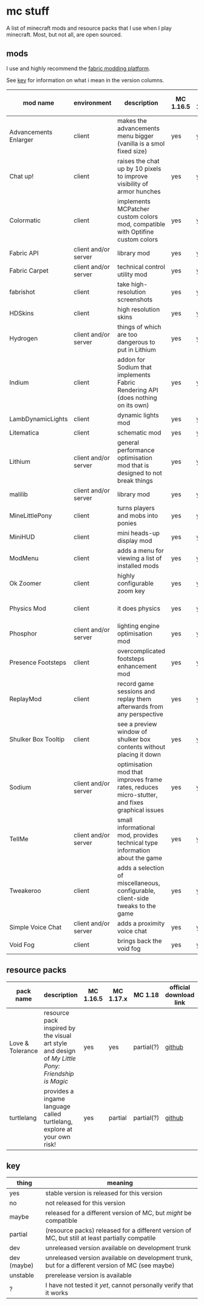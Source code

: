 # mc stuff

A list of minecraft mods and resource packs that I use when I play minecraft. Most, but not all, are open sourced.

## mods

I use and highly recommend the [fabric modding platform](https://fabricmc.net/).

See [key](#key) for information on what i mean in the version columns.

| mod name              | environment          | description                                                                                   | MC 1.16.5 | MC 1.17.x | MC 1.18     | official download link                                             | repo link                            |
| --------------------- | -------------------- | --------------------------------------------------------------------------------------------- | --------- | --------- | ----------- | ------------------------------------------------------------------ | ------------------------------------ |
| Advancements Enlarger | client               | makes the advancements menu bigger (vanilla is a smol fixed size)                             | yes       | yes       | no          | [curseforge][curseforge:Advancements Enlarger]                     | [github][repo:Advancements Enlarger] |
| Chat up!              | client               | raises the chat up by 10 pixels to improve visibility of armor hunches                        | yes       | yes       | yes(?)      | [github][github:Chat up!]                                          | [github][repo:Chat up!]              |
| Colormatic            | client               | implements MCPatcher custom colors mod, compatible with Optifine custom colors                | yes       | yes       | dev (maybe) | [github][github:Colormatic], [modrinth][modrinth:Colormatic]       | [github][repo:Colormatic]            |
| Fabric API            | client and/or server | library mod                                                                                   | yes       | yes       | yes(?)      | [github][github:Fabric API], [modrinth][modrinth:Fabric API]       | [github][repo:Fabric API]            |
| Fabric Carpet         | client and/or server | technical control utility mod                                                                 | yes       | yes       | yes(?)      | [github][github:Fabric Carpet]                                     | [github][repo:Fabric Carpet]         |
| fabrishot             | client               | take high-resolution screenshots                                                              | yes       | yes       | yes(?)      | [modrinth][modrinth:fabrishot]                                     | [github][repo:fabrishot]             |
| HDSkins               | client               | high resolution skins                                                                         | yes       | yes       | yes(?)      | [github][github:HDSkins], [website][website:HDSkins]               | [github][repo:HDSkins]               |
| Hydrogen              | client and/or server | things of which are too dangerous to put in Lithium                                           | yes       | yes       | no          | [github][github:Hydrogen]                                          | [github][repo:Hydrogen]              |
| Indium                | client               | addon for Sodium that implements Fabric Rendering API (does nothing on its own)               | yes       | yes       | unstable(?) | [github][github:Indium], [modrinth][modrinth:Indium]               | [github][repo:Indium]                |
| LambDynamicLights     | client               | dynamic lights mod                                                                            | yes       | yes       | no          | [github][github:LambDynamicLights]                                 | [github][repo:LambDynamicLights]     |
| Litematica            | client               | schematic mod                                                                                 | yes       | yes       | no          | [curseforge][curseforge:Litematica]                                | [github][repo:Litematica]            |
| Lithium               | client and/or server | general performance optimisation mod that is designed to not break things                     | yes       | yes       | no          | [github][github:Lithium], [modrinth][modrinth:Lithium]             | [github][repo:Lithium]               |
| malilib               | client and/or server | library mod                                                                                   | yes       | yes       | yes(?)      | [curseforge][curseforge:malilib]                                   | [github][repo:malilib]               |
| MineLittlePony        | client               | turns players and mobs into ponies                                                            | yes       | yes       | yes(?)      | [github][github:MineLittlePony], [website][website:MineLittlePony] | [github][repo:MineLittlePony]        |
| MiniHUD               | client               | mini heads-up display mod                                                                     | yes       | yes       | no          | [curseforge][curseforge:MiniHUD]                                   | [github][repo:MiniHUD]               |
| ModMenu               | client               | adds a menu for viewing a list of installed mods                                              | yes       | yes       | maybe(?)    | [github][github:ModMenu], [modrinth][modrinth:ModMenu]             | [github][repo:ModMenu]               |
| Ok Zoomer             | client               | highly configurable zoom key                                                                  | yes       | yes       | no          | [github][github:Ok Zoomer], [modrinth][modrinth:Ok Zoomer]         | [github][repo:Ok Zoomer]             |
| Physics Mod           | client               | it does physics                                                                               | yes       | yes       | yes(?)      | [website][website:Physics Mod]                                     | closed source >:c                    |
| Phosphor              | client and/or server | lighting engine optimisation mod                                                              | yes       | yes(?)    | no          | [github][github:Phosphor]                                          | [github][repo:Phosphor]              |
| Presence Footsteps    | client               | overcomplicated footsteps enhancement mod                                                     | yes       | yes       | yes(?)      | [github][github:Presence Footsteps]                                | [github][repo:Presence Footsteps]    |
| ReplayMod             | client               | record game sessions and replay them afterwards from any perspective                          | yes       | yes       | no          | [website][website:ReplayMod]                                       | [github][repo:ReplayMod]             |
| Shulker Box Tooltip   | client               | see a preview window of shulker box contents without placing it down                          | yes       | yes       | maybe(?)    | [github][github:Shulker Box Tooltip]                               | [github][repo:Shulker Box Tooltip]   |
| Sodium                | client and/or server | optimisation mod that improves frame rates, reduces micro-stutter, and fixes graphical issues | yes       | yes       | unstable(?) | [github][github:Sodium], [modrinth][modrinth:Sodium]               | [github][repo:Sodium]                |
| TellMe                | client and/or server | small informational mod, provides technical type information about the game                   | yes       | yes       | no          | [curseforge][curseforge:TellMe]                                    | [github][repo:TellMe]                |
| Tweakeroo             | client               | adds a selection of miscellaneous, configurable, client-side tweaks to the game               | yes       | yes       | no          | [curseforge][curseforge:Tweakeroo]                                 | [github][repo:Tweakeroo]             |
| Simple Voice Chat     | client and/or server | adds a proximity voice chat                                                                   | yes       | yes       | yes(?)      | [curseforge][curseforge:Simple Voice Chat]                         | [github][repo:Simple Voice Chat]     |
| Void Fog              | client               | brings back the void fog                                                                      | yes       | yes       | yes(?)      | [github][github:Void Fog]                                          | [github][repo:Void Fog]              |

<!-- am making a note of this here https://github.com/jellysquid3/cadmium-fabric
     although it hasn't been worked on since late 2020, still on 1.15.2 -->

## resource packs

| pack name        | description                                                                                        | MC 1.16.5 | MC 1.17.x | MC 1.18    | official download link            | repo link                                                  |
| ---------------- | -------------------------------------------------------------------------------------------------- | --------- | --------- | ---------- | --------------------------------- | ---------------------------------------------------------- |
| Love & Tolerance | resource pack inspired by the visual art style and design of _My Little Pony: Friendship is Magic_ | yes       | yes       | partial(?) | [github][github:Love & Tolerance] | [github][repo:Love & Tolerance] |
| turtlelang       | provides a ingame language called turtlelang, explore at your own risk!                            | yes       | partial   | partial(?) | [github][github:turtlelang]       | [github][repo:turtlelang] |

## key

| thing       | meaning                                                                                          |
| ----------- | ------------------------------------------------------------------------------------------------ |
| yes         | stable version is released for this version                                                      |
| no          | not released for this version                                                                    |
| maybe       | released for a different version of MC, but *might* be compatible                                |
| partial     | (resource packs) released for a different version of MC, but still at least partially compatile  |
| dev         | unreleased version available on development trunk                                                |
| dev (maybe) | unreleased version available on development trunk, but for a different version of MC (see maybe) |
| unstable    | prerelease version is available                                                                  |
| ?           | I have not tested it *yet*, cannot personally verify that it works                               |

<!-- download sources in order of preference. github, website, modrinth, curseforge -->

<!-- MODS -->

[repo:Advancements Enlarger]: https://github.com/shedaniel/advancements-enlarger
[curseforge:Advancements Enlarger]: https://www.curseforge.com/minecraft/mc-mods/advancements-enlarger/files

[repo:Chat up!]: https://github.com/gnembon/chat-up
[github:Chat up!]: https://github.com/gnembon/chat-up/releases

[repo:Colormatic]: https://github.com/kvverti/colormatic
[github:Colormatic]: https://github.com/kvverti/colormatic/releases
[modrinth:Colormatic]: https://modrinth.com/mod/colormatic

[repo:Fabric API]: https://github.com/FabricMC/fabric
[github:Fabric API]: https://github.com/FabricMC/fabric/releases
[modrinth:Fabric API]: https://modrinth.com/mod/fabric-api

[repo:Fabric Carpet]: https://github.com/gnembon/fabric-carpet/
[github:Fabric Carpet]: https://github.com/gnembon/fabric-carpet/releases

[repo:fabrishot]: https://github.com/ramidzkh/fabrishot
[modrinth:fabrishot]: https://modrinth.com/mod/fabrishot

[repo:HDSkins]: https://github.com/minelittlepony/hdskins/
[github:HDSkins]: https://github.com/MineLittlePony/HDSkins/releases
[website:HDSkins]: https://minelittlepony-mod.com/

[repo:Hydrogen]: https://github.com/CaffeineMC/hydrogen-fabric
[github:Hydrogen]: https://github.com/CaffeineMC/hydrogen-fabric/releases

[repo:Indium]: https://github.com/comp500/Indium
[github:Indium]: https://github.com/comp500/Indium/releases
[modrinth:Indium]: https://modrinth.com/mod/indium

[repo:LambDynamicLights]: https://github.com/LambdAurora/LambDynamicLights/
[github:LambDynamicLights]: https://github.com/LambdAurora/LambDynamicLights/releases

[repo:Litematica]: https://github.com/maruohon/litematica
[curseforge:Litematica]: https://www.curseforge.com/minecraft/mc-mods/litematica/files

[repo:Lithium]: https://github.com/CaffeineMC/lithium-fabric
[github:Lithium]: https://github.com/CaffeineMC/lithium-fabric/releases
[modrinth:Lithium]: https://modrinth.com/mod/lithium

[repo:malilib]: https://github.com/maruohon/malilib
[curseforge:malilib]: https://www.curseforge.com/minecraft/mc-mods/malilib/files

[repo:MineLittlePony]: https://github.com/minelittlepony/minelittlepony
[github:MineLittlePony]: https://github.com/MineLittlePony/MineLittlePony/releases
[website:MineLittlePony]: https://minelittlepony-mod.com/

[repo:MiniHUD]: https://github.com/maruohon/minihud
[curseforge:MiniHUD]: https://www.curseforge.com/minecraft/mc-mods/minihud/files

[repo:ModMenu]: https://github.com/TerraformersMC/ModMenu
[github:ModMenu]: https://github.com/TerraformersMC/ModMenu/releases
[modrinth:ModMenu]: https://modrinth.com/mod/modmenu

[repo:Ok Zoomer]: https://github.com/joaoh1/OkZoomer/
[github:Ok Zoomer]: https://github.com/EnnuiL/OkZoomer/releases
[modrinth:Ok Zoomer]: https://modrinth.com/mod/ok-zoomer

[website:Physics Mod]: https://minecraftphysicsmod.com/

[repo:Phosphor]: https://github.com/CaffeineMC/phosphor-fabric
[github:Phosphor]: https://github.com/CaffeineMC/phosphor-fabric/releases

[repo:Presence Footsteps]: https://github.com/sollace/presence-footsteps
[github:Presence Footsteps]: https://github.com/Sollace/Presence-Footsteps/releases

[repo:ReplayMod]: https://github.com/ReplayMod/ReplayMod
[website:ReplayMod]: https://www.replaymod.com/download/

[repo:Shulker Box Tooltip]: https://github.com/MisterPeModder/ShulkerBoxTooltip
[github:Shulker Box Tooltip]: https://github.com/MisterPeModder/ShulkerBoxTooltip/releases

[repo:Sodium]: https://github.com/CaffeineMC/sodium-fabric
[github:Sodium]: https://github.com/CaffeineMC/sodium-fabric/releases
[modrinth:Sodium]: https://modrinth.com/mod/sodium

[repo:TellMe]: https://github.com/maruohon/tellme
[curseforge:TellMe]: https://www.curseforge.com/minecraft/mc-mods/tellme/files

[repo:Tweakeroo]: https://github.com/maruohon/tweakeroo
[curseforge:Tweakeroo]: https://www.curseforge.com/minecraft/mc-mods/tweakeroo/files

[repo:Simple Voice Chat]: https://github.com/henkelmax/simple-voice-chat
[curseforge:Simple Voice Chat]: https://www.curseforge.com/minecraft/mc-mods/simple-voice-chat/files

[repo:Void Fog]: https://github.com/Sollace/Void-Fog
[github:Void Fog]: https://github.com/Sollace/Void-Fog/releases

<!-- RESOURCE PACKS -->

[github:Love & Tolerance]: https://github.com/Love-and-Tolerance/Love-and-Tolerance/releases
[repo:Love & Tolerance]: https://github.com/Love-and-Tolerance/Love-and-Tolerance

[github:turtlelang]: https://github.com/autumnblazey/turtlelang/releases
[repo:turtlelang]: https://github.com/autumnblazey/turtlelang
